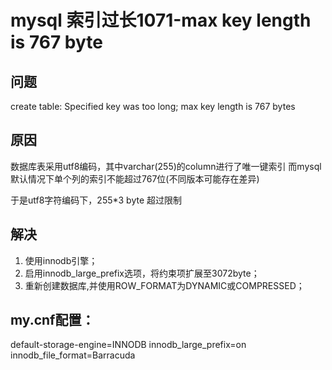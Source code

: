 # mysql 索引过长1071-max key length is 767 byte
## 问题
create table: Specified key was too long; max key length is 767 bytes
 
## 原因
数据库表采用utf8编码，其中varchar(255)的column进行了唯一键索引
而mysql默认情况下单个列的索引不能超过767位(不同版本可能存在差异)
 
于是utf8字符编码下，255*3 byte 超过限制
 
## 解决
1. 使用innodb引擎；
2. 启用innodb_large_prefix选项，将约束项扩展至3072byte；
3. 重新创建数据库,并使用ROW_FORMAT为DYNAMIC或COMPRESSED；
 
## my.cnf配置：
default-storage-engine=INNODB
innodb_large_prefix=on
innodb_file_format=Barracuda


